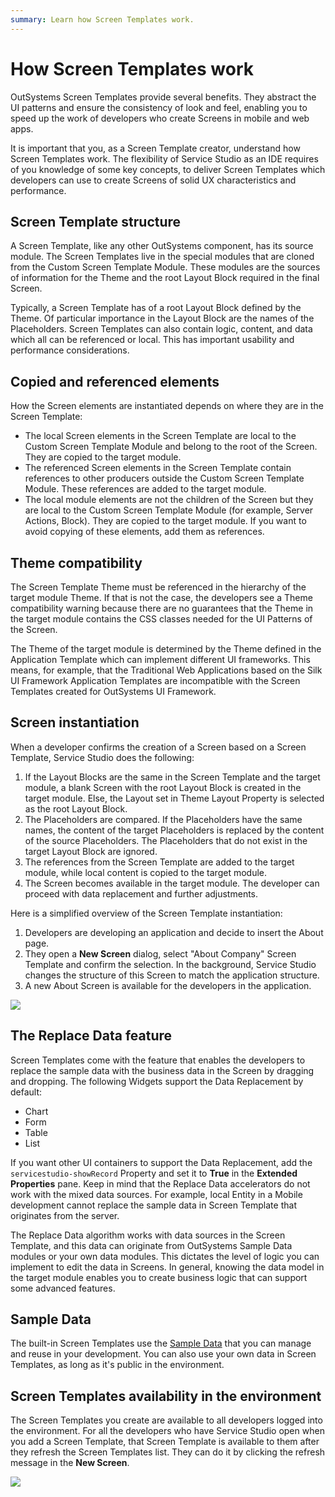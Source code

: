 ```yaml
---
summary: Learn how Screen Templates work.
---
```


# How Screen Templates work

OutSystems Screen Templates provide several benefits. They abstract the UI patterns and ensure the consistency of look and feel, enabling you to speed up the work of developers who create Screens in mobile and web apps.

It is important that you, as a Screen Template creator, understand how Screen Templates work. The flexibility of Service Studio as an IDE requires of you knowledge of some key concepts, to deliver Screen Templates which developers can use to create Screens of solid UX characteristics and performance.

## Screen Template structure

A Screen Template, like any other OutSystems component, has its source module. The Screen Templates live in the special modules that are cloned from the Custom Screen Template Module. These modules are the sources of information for the Theme and the root Layout Block required in the final Screen.

Typically, a Screen Template has of a root Layout Block defined by the Theme. Of particular importance in the Layout Block are the names of the Placeholders. Screen Templates can also contain logic, content, and data which all can be referenced or local. This has important usability and performance considerations.

## Copied and referenced elements

How the Screen elements are instantiated depends on where they are in the Screen Template:

* The local Screen elements in the Screen Template are local to the Custom Screen Template Module and belong to the root of the Screen. They are copied to the target module.
* The referenced Screen elements in the Screen Template contain references to other producers outside the Custom Screen Template Module. These references are added to the target module.
* The local module elements are not the children of the Screen but they are local to the Custom Screen Template Module \(for example, Server Actions, Block\). They are copied to the target module. If you want to avoid copying of these elements, add them as references.

## Theme compatibility

The Screen Template Theme must be referenced in the hierarchy of the target module Theme. If that is not the case, the developers see a Theme compatibility warning because there are no guarantees that the Theme in the target module contains the CSS classes needed for the UI Patterns of the Screen.

The Theme of the target module is determined by the Theme defined in the Application Template which can implement different UI frameworks. This means, for example, that the Traditional Web Applications based on the Silk UI Framework Application Templates are incompatible with the Screen Templates created for OutSystems UI Framework.

## Screen instantiation

When a developer confirms the creation of a Screen based on a Screen Template, Service Studio does the following:

1. If the Layout Blocks are the same in the Screen Template and the target module, a blank Screen with the root Layout Block is created in the target module. Else, the Layout set in Theme Layout Property is selected as the root Layout Block.
2. The Placeholders are compared. If the Placeholders have the same names, the content of the target Placeholders is replaced by the content of the source Placeholders. The Placeholders that do not exist in the target Layout Block are ignored.
3. The references from the Screen Template are added to the target module, while local content is copied to the target module.
4. The Screen becomes available in the target module. The developer can proceed with data replacement and further adjustments.

Here is a simplified overview of the Screen Template instantiation:

1. Developers are developing an application and decide to insert the About page.
2. They open a **New Screen** dialog, select "About Company" Screen Template and confirm the selection. In the background, Service Studio changes the structure of this Screen to match the application structure.
3. A new About Screen is available for the developers in the application.

![](../../../../.gitbook/assets/template-instantiation.png)

## The Replace Data feature

Screen Templates come with the feature that enables the developers to replace the sample data with the business data in the Screen by dragging and dropping. The following Widgets support the Data Replacement by default:

* Chart
* Form
* Table
* List

If you want other UI containers to support the Data Replacement, add the `servicestudio-showRecord` Property and set it to **True** in the **Extended Properties** pane. Keep in mind that the Replace Data accelerators do not work with the mixed data sources. For example, local Entity in a Mobile development cannot replace the sample data in Screen Template that originates from the server.

The Replace Data algorithm works with data sources in the Screen Template, and this data can originate from OutSystems Sample Data modules or your own data modules. This dictates the level of logic you can implement to edit the data in Screens. In general, knowing the data model in the target module enables you to create business logic that can support some advanced features.

## Sample Data

The built-in Screen Templates use the [Sample Data](https://github.com/danielmarquespt/docs-product/tree/e7ea3f444d5129dab245c69ab72ae091554bc4fb/src/develop/ui/screen-templates-create/sample-data.md%3E) that you can manage and reuse in your development. You can also use your own data in Screen Templates, as long as it's public in the environment.

## Screen Templates availability in the environment

The Screen Templates you create are available to all developers logged into the environment. For all the developers who have Service Studio open when you add a Screen Template, that Screen Template is available to them after they refresh the Screen Templates list. They can do it by clicking the refresh message in the **New Screen**.

![](../../../../.gitbook/assets/refresh-list.png)

